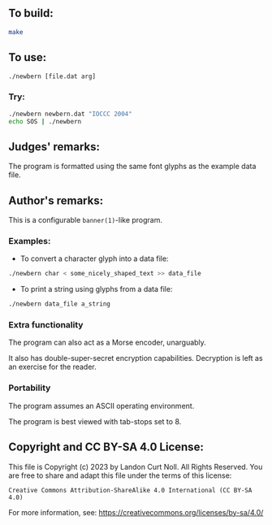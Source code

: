 ## To build:

```sh
make
```


## To use:

```sh
./newbern [file.dat arg]
```


### Try:

```sh
./newbern newbern.dat "IOCCC 2004"
echo SOS | ./newbern
```


## Judges' remarks:

The program is formatted using the same font glyphs as the example
data file.


## Author's remarks:

This is a configurable `banner(1)`-like program.


### Examples:

- To convert a character glyph into a data file:

```sh
./newbern char < some_nicely_shaped_text >> data_file
```


- To print a string using glyphs from a data file:

```sh
./newbern data_file a_string
```


### Extra functionality

The program can also act as a Morse encoder, unarguably.

It also has double-super-secret encryption capabilities.
Decryption is left as an exercise for the reader.


### Portability

The program assumes an ASCII operating environment.

The program is best viewed with tab-stops set to 8.


## Copyright and CC BY-SA 4.0 License:

This file is Copyright (c) 2023 by Landon Curt Noll.  All Rights Reserved.
You are free to share and adapt this file under the terms of this license:

    Creative Commons Attribution-ShareAlike 4.0 International (CC BY-SA 4.0)

For more information, see: https://creativecommons.org/licenses/by-sa/4.0/
